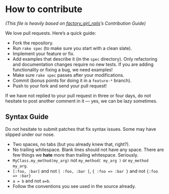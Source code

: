 # How to contribute

_(This file is heavily based on [factory\_girl\_rails](https://github.com/thoughtbot/factory_girl_rails/blob/master/CONTRIBUTING.md)’s Contribution Guide)_

We love pull requests. Here’s a quick guide:

* Fork the repository.
* Run `rake spec` (to make sure you start with a clean slate).
* Implement your feature or fix.
* Add examples that describe it (in the `spec` directory). Only refactoring and documentation changes require no new tests. If you are adding functionality or fixing a bug, we need examples!
* Make sure `rake spec` passes after your modifications.
* Commit (bonus points for doing it in a `feature-*` branch).
* Push to your fork and send your pull request!

If we have not replied to your pull request in three or four days, do not hesitate to post another comment in it — yes, we can be lazy sometimes.

## Syntax Guide

Do not hesitate to submit patches that fix syntax issues. Some may have slipped under our nose.

* Two spaces, no tabs (but you already knew that, right?).
* No trailing whitespace. Blank lines should not have any space. There are few things we **hate** more than trailing whitespace. Seriously.
* `MyClass.my_method(my_arg)` not `my_method( my_arg )` or `my_method my_arg`.
* `[:foo, :bar]` and not `[ :foo, :bar ]`, `{ :foo => :bar }` and not `{:foo => :bar}`
* `a = b` and not `a=b`.
* Follow the conventions you see used in the source already.
